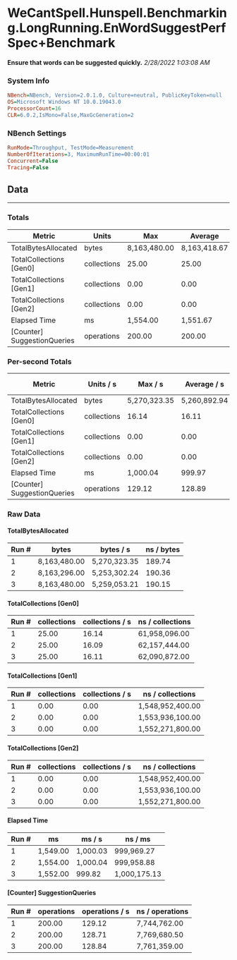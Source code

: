 ﻿# WeCantSpell.Hunspell.Benchmarking.LongRunning.EnWordSuggestPerfSpec+Benchmark
__Ensure that words can be suggested quickly.__
_2/28/2022 1:03:08 AM_
### System Info
```ini
NBench=NBench, Version=2.0.1.0, Culture=neutral, PublicKeyToken=null
OS=Microsoft Windows NT 10.0.19043.0
ProcessorCount=16
CLR=6.0.2,IsMono=False,MaxGcGeneration=2
```

### NBench Settings
```ini
RunMode=Throughput, TestMode=Measurement
NumberOfIterations=3, MaximumRunTime=00:00:01
Concurrent=False
Tracing=False
```

## Data
-------------------

### Totals
|          Metric |           Units |             Max |         Average |             Min |          StdDev |
|---------------- |---------------- |---------------- |---------------- |---------------- |---------------- |
|TotalBytesAllocated |           bytes |    8,163,480.00 |    8,163,418.67 |    8,163,296.00 |          106.23 |
|TotalCollections [Gen0] |     collections |           25.00 |           25.00 |           25.00 |            0.00 |
|TotalCollections [Gen1] |     collections |            0.00 |            0.00 |            0.00 |            0.00 |
|TotalCollections [Gen2] |     collections |            0.00 |            0.00 |            0.00 |            0.00 |
|    Elapsed Time |              ms |        1,554.00 |        1,551.67 |        1,549.00 |            2.52 |
|[Counter] SuggestionQueries |      operations |          200.00 |          200.00 |          200.00 |            0.00 |

### Per-second Totals
|          Metric |       Units / s |         Max / s |     Average / s |         Min / s |      StdDev / s |
|---------------- |---------------- |---------------- |---------------- |---------------- |---------------- |
|TotalBytesAllocated |           bytes |    5,270,323.35 |    5,260,892.94 |    5,253,302.24 |        8,658.40 |
|TotalCollections [Gen0] |     collections |           16.14 |           16.11 |           16.09 |            0.03 |
|TotalCollections [Gen1] |     collections |            0.00 |            0.00 |            0.00 |            0.00 |
|TotalCollections [Gen2] |     collections |            0.00 |            0.00 |            0.00 |            0.00 |
|    Elapsed Time |              ms |        1,000.04 |          999.97 |          999.82 |            0.12 |
|[Counter] SuggestionQueries |      operations |          129.12 |          128.89 |          128.71 |            0.21 |

### Raw Data
#### TotalBytesAllocated
|           Run # |           bytes |       bytes / s |      ns / bytes |
|---------------- |---------------- |---------------- |---------------- |
|               1 |    8,163,480.00 |    5,270,323.35 |          189.74 |
|               2 |    8,163,296.00 |    5,253,302.24 |          190.36 |
|               3 |    8,163,480.00 |    5,259,053.21 |          190.15 |

#### TotalCollections [Gen0]
|           Run # |     collections | collections / s |ns / collections |
|---------------- |---------------- |---------------- |---------------- |
|               1 |           25.00 |           16.14 |   61,958,096.00 |
|               2 |           25.00 |           16.09 |   62,157,444.00 |
|               3 |           25.00 |           16.11 |   62,090,872.00 |

#### TotalCollections [Gen1]
|           Run # |     collections | collections / s |ns / collections |
|---------------- |---------------- |---------------- |---------------- |
|               1 |            0.00 |            0.00 |1,548,952,400.00 |
|               2 |            0.00 |            0.00 |1,553,936,100.00 |
|               3 |            0.00 |            0.00 |1,552,271,800.00 |

#### TotalCollections [Gen2]
|           Run # |     collections | collections / s |ns / collections |
|---------------- |---------------- |---------------- |---------------- |
|               1 |            0.00 |            0.00 |1,548,952,400.00 |
|               2 |            0.00 |            0.00 |1,553,936,100.00 |
|               3 |            0.00 |            0.00 |1,552,271,800.00 |

#### Elapsed Time
|           Run # |              ms |          ms / s |         ns / ms |
|---------------- |---------------- |---------------- |---------------- |
|               1 |        1,549.00 |        1,000.03 |      999,969.27 |
|               2 |        1,554.00 |        1,000.04 |      999,958.88 |
|               3 |        1,552.00 |          999.82 |    1,000,175.13 |

#### [Counter] SuggestionQueries
|           Run # |      operations |  operations / s | ns / operations |
|---------------- |---------------- |---------------- |---------------- |
|               1 |          200.00 |          129.12 |    7,744,762.00 |
|               2 |          200.00 |          128.71 |    7,769,680.50 |
|               3 |          200.00 |          128.84 |    7,761,359.00 |


